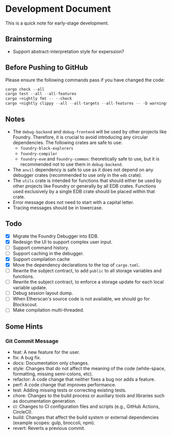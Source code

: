 # Development Document

This is a quick note for early-stage development.

## Brainstorming

+ Support abstract-interpretation style for experssion?
    

## Before Pushing to GitHub

Please ensure the following commands pass if you have changed the code:

```rust
cargo check --all
cargo test --all --all-features
cargo +nightly fmt -- --check
cargo +nightly clippy --all --all-targets --all-features -- -D warnings
```

## Notes

+ The `debug-backend` and `debug-frontend` will be used by other projects like Foundry. Therefore, it is crucial to avoid introducing any circular dependencies. The following crates are safe to use:
    + `foundry-block-explorers`
    + `foundry-compiler`
    + `foundry-evm` and `foundry-common`: theoretically safe to use, but it is recommended not to use them in `debug-backend`.
+ The `anvil` dependency is safe to use as it does not depend on any debugger crates (recommended to use only in the `edb` crate).
+ The `utils` crate is intended for functions that should either be used by other projects like Foundry or generally by all EDB crates. Functions used exclusively by a single EDB crate should be placed within that crate.
+ Error message does not need to start with a capital letter.
+ Tracing messages should be in lowercase.

## Todo

+ [x] Migrate the Foundry Debugger into EDB.
+ [x] Redesign the UI to support complex user input.
+ [ ] Support command history.
+ [ ] Support caching in the debugger.
+ [x] Support compilation cache
+ [x] Move the dependency declarations to the top of `cargo.toml`.
+ [ ] Rewrite the subject contract, to add `public` to all storage variables and functions.
+ [ ] Rewrite the subject contract, to enforce a storage update for each local variable update.
+ [ ] Debug session layout dump.
+ [ ] When Etherscan's source code is not available, we should go for Blockscout.
+ [ ] Make compilation multi-threaded.

## Some Hints

### Git Commit Message

+ feat: A new feature for the user.
+ fix: A bug fix.
+ docs: Documentation only changes.
+ style: Changes that do not affect the meaning of the code (white-space, formatting, missing semi-colons, etc).
+ refactor: A code change that neither fixes a bug nor adds a feature.
+ perf: A code change that improves performance.
+ test: Adding missing tests or correcting existing tests.
+ chore: Changes to the build process or auxiliary tools and libraries such as documentation generation.
+ ci: Changes to CI configuration files and scripts (e.g., GitHub Actions, CircleCI).
+ build: Changes that affect the build system or external dependencies (example scopes: gulp, broccoli, npm).
+ revert: Reverts a previous commit.